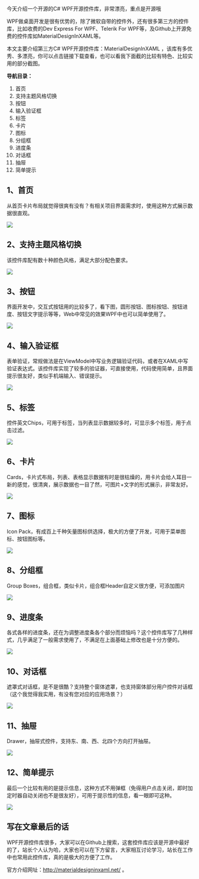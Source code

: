 今天介绍一个开源的C# WPF开源控件库，非常漂亮，重点是开源哦

WPF做桌面开发是很有优势的，除了微软自带的控件外，还有很多第三方的控件库，比如收费的Dev Express For WPF、Telerik For WPF等，及Github上开源免费的控件库如MaterialDesignInXAML等。

本文主要介绍第三方C# WPF开源控件库：MaterialDesignInXAML ，该库有多优秀、多漂亮，你可以点击链接下载查看，也可以看我下面截的比较有特色、比较实用的部分截图。

**导航目录：**

1. 首页
2. 支持主题风格切换
3. 按钮
4. 输入验证框
5. 标签
6. 卡片
7. 图标
8. 分组框
9. 进度条
10. 对话框
11. 抽屉
12. 简单提示

## 1、首页

从首页卡片布局就觉得很爽有没有？有相关项目界面需求时，使用这种方式展示数据很直观。

![](https://img1.d9tools.com/2020/12/0501.jpg)

## 2、支持主题风格切换

该控件库配有数十种颜色风格，满足大部分配色要求。

![](https://img1.d9tools.com/2020/12/0502.jpg)

## 3、按钮

界面开发中，交互式按钮用的比较多了，看下图，圆形按钮、图标按钮、按钮进度、按钮文字提示等等，Web中常见的效果WPF中也可以简单使用了。

![](https://img1.d9tools.com/2020/12/0503.jpg)

## 4、输入验证框

表单验证，常规做法是在ViewModel中写业务逻辑验证代码，或者在XAML中写验证表达式。该控件库实现了较多的验证器，可直接使用，代码使用简单，且界面提示很友好，类似手机端输入、错误提示。

![](https://img1.d9tools.com/2020/12/0504.jpg)

## 5、标签

控件英文Chips，可用于标签，当列表显示数据较多时，可显示多个标签，用于点击过滤。

![](https://img1.d9tools.com/2020/12/0505.png)

## 6、卡片

Cards，卡片式布局，列表、表格显示数据有时是很枯燥的，用卡片会给人耳目一新的感觉，很清爽，展示数据也一目了然，可图片+文字的形式展示，非常友好。

![](https://img1.d9tools.com/2020/12/0506.jpg)

## 7、图标

Icon Pack，有成百上千种矢量图标供选择，极大的方便了开发，可用于菜单图标、按钮图标等。

![](https://img1.d9tools.com/2020/12/0507.jpg)

## 8、分组框

Group Boxes，组合框，类似卡片，组合框Header自定义很方便，可添加图片

![](https://img1.d9tools.com/2020/12/0508.jpg)

## 9、进度条

各式各样的进度条，还在为调整进度条各个部分而烦恼吗？这个控件库写了几种样式，几乎满足了一般需求使用了，不满足在上面基础上修改也是十分方便的。

![](https://img1.d9tools.com/2020/12/0509.jpg)

## 10、对话框

遮罩式对话框，是不是很酷？支持整个窗体遮罩，也支持窗体部分用户控件对话框（这个我觉得我实用，有没有您对应的应用场景？）

![](https://img1.d9tools.com/2020/12/0510.jpg)

## 11、抽屉

Drawer，抽屉式控件，支持东、南、西、北四个方向打开抽屉。

![](https://img1.d9tools.com/2020/12/0511.png)

## 12、简单提示

最后一个比较有用的是提示信息，这种方式不用弹框（免得用户点击关闭，即时加定时器自动关闭也不是很友好），可用于提示性的信息，看一眼即可这种。

![](https://img1.d9tools.com/2020/12/0512.jpg)

## 写在文章最后的话

WPF开源控件库很多，大家可以在Github上搜索，这套控件库应该是开源中最好的了，站长个人认为哈，大家也可以在下方留言，大家相互讨论学习，站长在工作中也常用此控件库，真的是极大的方便了工作。

官方介绍网址：http://materialdesigninxaml.net/ 。